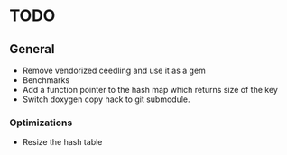 # TODO

## General

* Remove vendorized ceedling and use it as a gem
* Benchmarks
* Add a function pointer to the hash map which returns size of the key
* Switch doxygen copy hack to git submodule.

### Optimizations

* Resize the hash table
